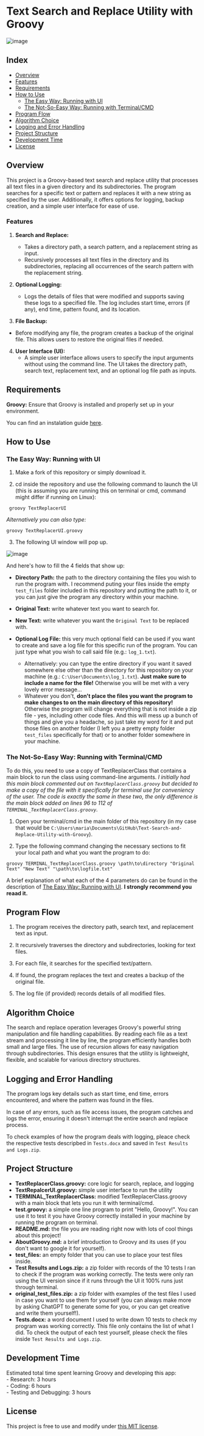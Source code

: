 # Text Search and Replace Utility with Groovy

![image](https://github.com/user-attachments/assets/84314320-0206-4117-bb3d-45f5098f90dd)

## Index  

- [Overview](#overview)  
- [Features](#features)  
- [Requirements](#requirements)  
- [How to Use](#how-to-use)  
  - [The Easy Way: Running with UI](#the-easy-way-running-with-ui)  
  - [The Not-So-Easy Way: Running with Terminal/CMD](#the-not-so-easy-way-running-with-terminalcmd)  
- [Program Flow](#program-flow)  
- [Algorithm Choice](#algorithm-choice)  
- [Logging and Error Handling](#logging-and-error-handling)  
- [Project Structure](#project-structure)  
- [Development Time](#development-time)  
- [License](#license)  

## Overview  

This project is a Groovy-based text search and replace utility that processes all text files in a given directory and its subdirectories. The program searches for a specific text or pattern and replaces it with a new string as specified by the user. Additionally, it offers options for logging, backup creation, and a simple user interface for ease of use.  

### Features  

1. **Search and Replace:**
    - Takes a directory path, a search pattern, and a replacement string as input.
    - Recursively processes all text files in the directory and its subdirectories, replacing all occurrences of the search pattern with the replacement string.

2. **Optional Logging:**
    - Logs the details of files that were modified and supports saving these logs to a specified file. The log includes start time, errors (if any), end time, pattern found, and its location.
  
3. **File Backup:**
  - Before modifying any file, the program creates a backup of the original file. This allows users to restore the original files if needed.

4. **User Interface (UI):**
    - A simple user interface allows users to specify the input arguments without using the command line. The UI takes the directory path, search text, replacement text, and an optional log file path as inputs.
  
## Requirements  

**Groovy:** Ensure that Groovy is installed and properly set up in your environment.  

You can find an instalation guide [here](https://groovy-lang.org/install.html).

## How to Use  

### The Easy Way: Running with UI    

1. Make a fork of this repository or simply download it.

2. cd inside the repository and use the following command to launch the UI (this is assuming you are running this on terminal or cmd, command might differ if running on Linux):

``` groovy TextReplacerUI``` 

_Alternatively you can also type:_

``` groovy TextReplacerUI.groovy ```

3. The following UI window will pop up.

![image](https://github.com/user-attachments/assets/71fa088f-5741-4a78-b031-fbaf49012e26)

And here's how to fill the 4 fields that show up:  
- **Directory Path:** the path to the directory containing the files you wish to run the program with. I recommend puting your files inside the empty ``` test_files ``` folder included in this repository and putting the path to it, or you can just give the program any directory within your machine.  
- **Original Text:** write whatever text you want to search for.  
- **New Text:** write whatever you want the ``` Original Text ``` to be replaced with.     
- **Optional Log File:** this very much optional field can be used if you want to create and save a log file for this specific run of the program. You can just type what you wish to call said file (e.g.: ``` log_1.txt ```).
  
    - Alternatively: you can type the entire directory if you want it saved somewhere else other than the directory for this repository on your machine (e.g.: ``` C:\User\Documents\log_1.txt ```). **Just make sure to include a name for the file!** Otherwise you will be met with a very lovely error message...
    - Whatever you don't, **don't place the files you want the program to make changes to on the main directory of this repository!** Otherwise the program will change everything that is not inside a zip file - yes, including other code files. And this will mess up a bunch of things and give you a headache, so just take my word for it and put those files on another folder (I left you a pretty empty folder ``` test_files ``` specifically for that) or to another folder somewhere in your machine.

### The Not-So-Easy Way: Running with Terminal/CMD

To do this, you need to use a copy of TextReplacerClass that contains a main block to run the class using command-line arguments. _I initially had this main block commented out on ``` TextReplacerClass.groovy ``` but decided to make a copy of the file with it specifically for terminal use for conveniency of the user. The code is exactly the same in these two, the only difference is the main block added on lines 96 to 112 of ``` TERMINAL_TextReplacerClass.groovy ```._  

1. Open your terminal/cmd in the main folder of this repository (in my case that would be ``` C:\Users\maria\Documents\GitHub\Text-Search-and-Replace-Utility-with-Groovy ```).

2. Type the following command changing the necessary sections to fit your local path and what you want the program to do:  

``` groovy TERMINAL_TextReplacerClass.groovy \path\to\directory "Original Text" "New Text" "\path\to\logfile.txt" ```

A brief explanation of what each of the 4 parameters do can be found in the description of [The Easy Way: Running with UI](#the-easy-way-running-with-ui). **I strongly recommend you reaad it.**   

## Program Flow  

1. The program receives the directory path, search text, and replacement text as input.

2. It recursively traverses the directory and subdirectories, looking for text files.

3. For each file, it searches for the specified text/pattern.

4. If found, the program replaces the text and creates a backup of the original file.

5. The log file (if provided) records details of all modified files.

## Algorithm Choice  

The search and replace operation leverages Groovy's powerful string manipulation and file handling capabilities. By reading each file as a text stream and processing it line by line, the program efficiently handles both small and large files. The use of recursion allows for easy navigation through subdirectories. This design ensures that the utility is lightweight, flexible, and scalable for various directory structures.  

## Logging and Error Handling  

The program logs key details such as start time, end time, errors encountered, and where the pattern was found in the files.  

In case of any errors, such as file access issues, the program catches and logs the error, ensuring it doesn't interrupt the entire search and replace process.  

To check examples of how the program deals with logging, pleace check the respective tests descripbed in ``` Tests.docx ``` and saved in ``` Test Results and Logs.zip ```. 

## Project Structure  

- **TextReplacerClass.groovy:** core logic for search, replace, and logging
- **TextRepalcerUI.groovy:** simple user interface to run the utility
- **TERMINAL_TextReplacerClass:** modified TextReplacerClass.groovy with a main block that lets you run it with terminal/cmd.
- **test.groovy:** a simple one line program to print "Hello, Groovy!". You can use it to test it you have Groovy correctly installed in your machine by running the program on terminal. 
- **README.md:** the file you are reading right now with lots of cool things about this project!
- **AboutGroovy.md:** a brief introduction to Groovy and its uses (if you don't want to google it for yourself).
-  **test_files:** an empty folder that you can use to place your test files inside.
-  **Test Results and Logs.zip:** a zip folder with records of the 10 tests I ran to check if the program was working correctly. The tests were only ran using the UI version since if it runs through the UI it 100% runs just through terminal.
-  **original_test_files.zip:** a zip folder with examples of the test files I used in case you want to use them for yourself (you can always make more by asking ChatGPT to generate some for you, or you can get creative and write them yourself!).
-  **Tests.docx:** a word document I used to write down 10 tests to check my program was working correctly. This file only contains the list of what I did. To check the output of each test yourself, please check the files inside ``` Test Results and Logs.zip ```.

## Development Time

Estimated total time spent learning Groovy and developing this app:  
    - Research: 3 hours  
    - Coding: 6 hours  
    - Testing and Debugging: 3 hours     

## License  

This project is free to use and modify under [this MIT license](https://github.com/westrany/Text-Search-and-Replace-Utility-with-Groovy/blob/main/LICENSE). 


